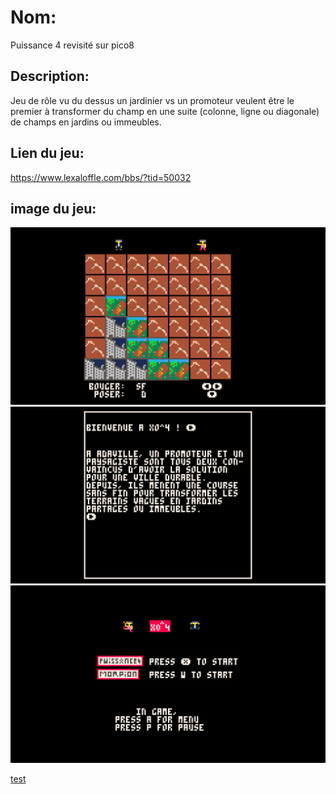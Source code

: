 # Nom:

Puissance 4 revisité sur pico8

## Description:

Jeu de rôle vu du dessus
un jardinier vs un promoteur veulent être le premier à transformer du champ en une suite (colonne, ligne ou diagonale) de champs en jardins ou immeubles.

## Lien du jeu:

https://www.lexaloffle.com/bbs/?tid=50032

## image du jeu:

![screenshot1](https://raw.githubusercontent.com/jeremyzynger/pico8/main/Screenshot%20from%202022-11-03%2015-05-58.png "jeu1")
![screenshot2](https://raw.githubusercontent.com/jeremyzynger/pico8/main/Screenshot%20from%202022-11-03%2015-04-58.png "jeu2")
![screenshot3](https://raw.githubusercontent.com/jeremyzynger/pico8/main/Screenshot%20from%202022-11-03%2015-02-52.png "jeu3")

[test](https://raw.githubusercontent.com/jeremyzynger/pico8/main/Screenshot%20from%202022-11-03%2015-05-58.png)
